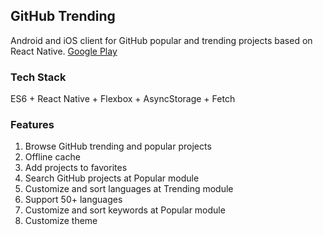 ## GitHub Trending
Android and iOS client for GitHub popular and trending projects based on React Native.
[Google Play](https://play.google.com/store/apps/details?id=com.sugarac_gt)

### Tech Stack
ES6 + React Native + Flexbox + AsyncStorage + Fetch

### Features
1. Browse GitHub trending and popular projects
2. Offline cache
3. Add projects to favorites
4. Search GitHub projects at Popular module
5. Customize and sort languages at Trending module
6. Support 50+ languages
7. Customize and sort keywords at Popular module
8. Customize theme
